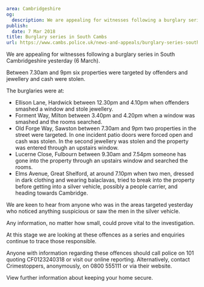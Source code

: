 ```yaml
area: Cambridgeshire
og:
  description: We are appealing for witnesses following a burglary series in South Cambridgeshire yesterday.
publish:
  date: 7 Mar 2018
title: Burglary series in South Cambs
url: https://www.cambs.police.uk/news-and-appeals/burglary-series-south-cambs
```

We are appealing for witnesses following a burglary series in South Cambridgeshire yesterday (6 March).

Between 7.30am and 9pm six properties were targeted by offenders and jewellery and cash were stolen.

The burglaries were at:

 * Ellison Lane, Hardwick between 12.30pm and 4.10pm when offenders smashed a window and stole jewellery.
 * Forment Way, Milton between 3.40pm and 4.20pm when a window was smashed and the rooms searched.
 * Old Forge Way, Sawston between 7.30am and 9pm two properties in the street were targeted. In one incident patio doors were forced open and cash was stolen. In the second jewellery was stolen and the property was entered through an upstairs window.
 * Lucerne Close, Fulbourn between 9.30am and 7.54pm someone has gone into the property through an upstairs window and searched the rooms.
 * Elms Avenue, Great Shelford, at around 7.10pm when two men, dressed in dark clothing and wearing balaclavas, tried to break into the property before getting into a silver vehicle, possibly a people carrier, and heading towards Cambridge.

We are keen to hear from anyone who was in the areas targeted yesterday who noticed anything suspicious or saw the men in the silver vehicle.

Any information, no matter how small, could prove vital to the investigation.

At this stage we are looking at these offences as a series and enquiries continue to trace those responsible.

Anyone with information regarding these offences should call police on 101 quoting CF0123240318 or visit our online reporting. Alternatively, contact Crimestoppers, anonymously, on 0800 555111 or via their website.

View further information about keeping your home secure.
